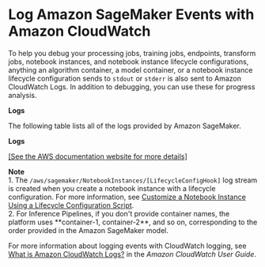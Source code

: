 # Log Amazon SageMaker Events with Amazon CloudWatch<a name="logging-cloudwatch"></a>

To help you debug your processing jobs, training jobs, endpoints, transform jobs, notebook instances, and notebook instance lifecycle configurations, anything an algorithm container, a model container, or a notebook instance lifecycle configuration sends to `stdout` or `stderr` is also sent to Amazon CloudWatch Logs\. In addition to debugging, you can use these for progress analysis\.

**Logs**

The following table lists all of the logs provided by Amazon SageMaker\.

**Logs**

[\[See the AWS documentation website for more details\]](http://docs.aws.amazon.com/sagemaker/latest/dg/logging-cloudwatch.html)

**Note**  
1\. The `/aws/sagemaker/NotebookInstances/[LifecycleConfigHook]` log stream is created when you create a notebook instance with a lifecycle configuration\. For more information, see [Customize a Notebook Instance Using a Lifecycle Configuration Script](notebook-lifecycle-config.md)\.  
2\. For Inference Pipelines, if you don't provide container names, the platform uses \*\*container\-1, container\-2\*\*, and so on, corresponding to the order provided in the Amazon SageMaker model\.

For more information about logging events with CloudWatch logging, see [What is Amazon CloudWatch Logs?](https://docs.aws.amazon.com/AmazonCloudWatch/latest/logs/WhatIsCloudWatchLogs.html) in the *Amazon CloudWatch User Guide*\.